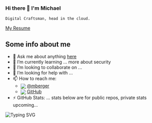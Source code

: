 ### Hi there 👋  I'm Michael

`Digital Craftsman, head in the cloud.`


<a href="https://github.com/mberger/Resume">My Resume</a>

<!--
**mberger/mberger** is a ✨ *special* ✨ repository because its `README.md` (this file) appears on your GitHub profile.
\-->

<!-- :toolbox: Languages and Tools

<img align="left" alt="Linux" width="30px" style="padding-right:10px;" src="https://cdn.jsdelivr.net/gh/devicons/devicon/icons/linux/linux-original.svg" /> <img align="left" alt="Git" width="30px" style="padding-right:10px;" src="https://cdn.jsdelivr.net/gh/devicons/devicon/icons/git/git-original.svg" /> <img align="left" alt="JavaScript" width="30px" style="padding-right:10px;" src="https://cdn.jsdelivr.net/gh/devicons/devicon/icons/javascript/javascript-plain.svg" /> <img align="left" alt="NodeJS" width="30px" style="padding-right:10px;" src="https://cdn.jsdelivr.net/gh/devicons/devicon/icons/nodejs/nodejs-original.svg" /> <img align="left" alt="Python" width="30px" style="padding-right:10px;" src="https://cdn.jsdelivr.net/gh/devicons/devicon/icons/python/python-plain.svg" /> <img align="left" alt="GitHub" width="30px" style="padding-right:10px;" src="https://cdn.jsdelivr.net/gh/devicons/devicon/icons/github/github-original.svg" /> <img align="left" alt="Bash" width="30px" style="padding-right:10px;" src="https://cdn.jsdelivr.net/gh/devicons/devicon/icons/bash/bash-original.svg" ></img> -→

 

 </br> </br> <hr> <p align="left"> <a href="https://github.com/mberger?tab=followers"> <img alt="followers" title="Follow me on Github" src="https://custom-icon-badges.demolab.com/github/followers/mberger?color=236ad3&labelColor=1155ba&style=for-the-badge&logo=person-add&label=Follow&logoColor=white"/></a> <a href="https://github.com/mberger?tab=repositories&sort=stargazers"> <img alt="total stars" title="Total stars on GitHub" src="https://custom-icon-badges.demolab.com/github/stars/mberger?color=55960c&style=for-the-badge&labelColor=488207&logo=star"/></a> </p> <hr> <a href="https://github.com/mberger/aws-stuff">

<!-- <img alt="AWS scripts Github Repo" title="AWS-Scripts Github Repo" src="https://img.shields.io/github/languages/top/mberger/aws-stuff?color=green&logo=github&logoColor=orange&style=plastic/">
</a> -->

## Some info about me


<!-- - :christmas_tree: :gift:  [TryHackme Advent of Cyber 2.](https://tryhackme.com/room/adventofcyber2) as well as the [SANS Holiday Hack Challenge](holidayhackchallenge.com) which hasn't started as of Dec 1, but check back as I will link my repos for solutions here. -->

* 💬 Ask me about anything [here](https://github.com/mberger/mberger/issues)
* 🌱 I’m currently learning ... more about security
* 👯 I’m looking to collaborate on ...
* 🤔 I’m looking for help with ...
* 📫 How to reach me:
  * <img valign="middle" src="https://img.icons8.com/ios-glyphs/30/000000/twitter--v1.png"/> [@mberger](https://twitter.com/mberger)
  * <img valign="middle" src="https://img.icons8.com/ios-glyphs/30/000000/github.png"/>  [GitHub](https://github.com/mberger)
    </svg>
* ⚡ GitHub Stats: ... stats below are for public repos, private stats upcoming...



<img src="https://readme-typing-svg.demolab.com?font=Fira+Code&weight=500&size=33&duration=5000&pause=1000&color=FF9A00&center=true&vCenter=true&multiline=true&repeat=false&width=800&height=60&lines=WE+KEEP+MOVING+FORWARD" alt="Typing SVG" />
